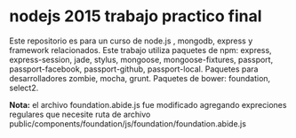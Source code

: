 # nodejs 2015 trabajo practico final

Este repositorio es para un curso de node.js , mongodb, express y framework relacionados.
Este trabajo utiliza paquetes de npm:  express, express-session, 
jade, stylus, mongoose, mongoose-fixtures, passport, passport-facebook, passport-github, passport-local.
Paquetes para desarrolladores zombie, mocha, grunt.
Paquetes de bower: foundation, select2.

**Nota:** el archivo foundation.abide.js fue modificado agregando expreciones regulares que necesite
ruta de archivo public/components/foundation/js/foundation/foundation.abide.js
